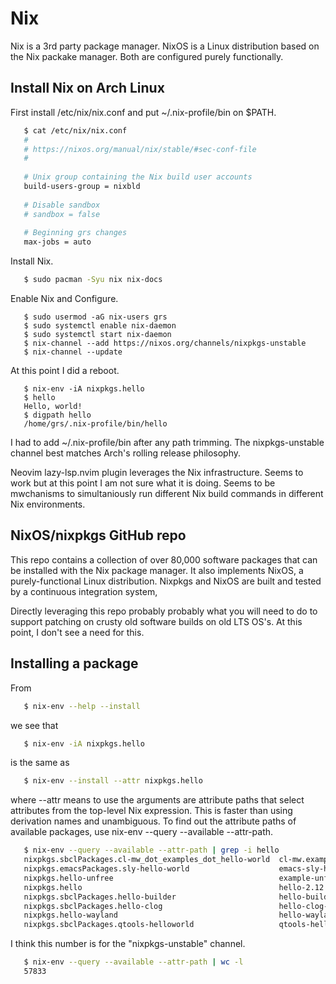 # Nix

Nix is a 3rd party package manager. NixOS is a Linux distribution based
on the Nix packake manager. Both are configured purely functionally.

## Install Nix on Arch Linux

First install /etc/nix/nix.conf and put ~/.nix-profile/bin on $PATH.

```sh
   $ cat /etc/nix/nix.conf
   #
   # https://nixos.org/manual/nix/stable/#sec-conf-file
   #
   
   # Unix group containing the Nix build user accounts
   build-users-group = nixbld
   
   # Disable sandbox
   # sandbox = false
   
   # Beginning grs changes
   max-jobs = auto
```

Install Nix.
```sh
   $ sudo pacman -Syu nix nix-docs
```

Enable Nix and Configure.

```
   $ sudo usermod -aG nix-users grs
   $ sudo systemctl enable nix-daemon
   $ sudo systemctl start nix-daemon
   $ nix-channel --add https://nixos.org/channels/nixpkgs-unstable
   $ nix-channel --update
```

At this point I did a reboot.

```
   $ nix-env -iA nixpkgs.hello
   $ hello
   Hello, world!
   $ digpath hello
   /home/grs/.nix-profile/bin/hello
```

I had to add ~/.nix-profile/bin after any path trimming. The
nixpkgs-unstable channel best matches Arch's rolling release philosophy.

Neovim lazy-lsp.nvim plugin leverages the Nix infrastructure. Seems to
work but at this point I am not sure what it is doing. Seems to be
mwchanisms to simultaniously run different Nix build commands in
different Nix environments.

## NixOS/nixpkgs GitHub repo

This repo contains a collection of over 80,000 software packages that
can be installed with the Nix package manager. It also implements NixOS,
a purely-functional Linux distribution. Nixpkgs and NixOS are built and
tested by a continuous integration system, 

Directly leveraging this repo probably probably what you will need to do
to support patching on crusty old software builds on old LTS OS's.
At this point, I don't see a need for this.

## Installing a package

From 

```sh
   $ nix-env --help --install
```

we see that

```sh
   $ nix-env -iA nixpkgs.hello
```

is the same as

```sh
   $ nix-env --install --attr nixpkgs.hello
```

where --attr means to use the arguments are attribute paths that select
attributes from the top-level Nix expression. This is faster than using
derivation names and unambiguous. To find out the attribute paths of
available packages, use nix-env --query --available --attr-path.

```sh
   $ nix-env --query --available --attr-path | grep -i hello
   nixpkgs.sbclPackages.cl-mw_dot_examples_dot_hello-world  cl-mw.examples.hello-world-20150407-git
   nixpkgs.emacsPackages.sly-hello-world                    emacs-sly-hello-world-20200225.1755
   nixpkgs.hello-unfree                                     example-unfree-package-1.0
   nixpkgs.hello                                            hello-2.12.1
   nixpkgs.sbclPackages.hello-builder                       hello-builder-20230214-git
   nixpkgs.sbclPackages.hello-clog                          hello-clog-20230214-git
   nixpkgs.hello-wayland                                    hello-wayland-unstable-2023-04-23
   nixpkgs.sbclPackages.qtools-helloworld                   qtools-helloworld-20230214-git
```

I think this number is for the "nixpkgs-unstable" channel.

```sh
   $ nix-env --query --available --attr-path | wc -l
   57833
```
